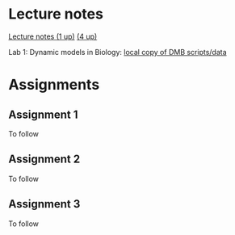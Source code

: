 # Lecture notes

[Lecture notes (1 up)](spr.pdf) [(4 up)](spr-4up.pdf)

Lab 1: Dynamic models in Biology: [local copy of DMB
scripts/data](http://damtp.cam.ac.uk/user/sje30/teaching/r/Rfiles)




# Assignments

## Assignment 1

<!--  See folder [a1](a1) for details. -->

To follow

## Assignment 2

To follow

## Assignment 3

To follow


	

